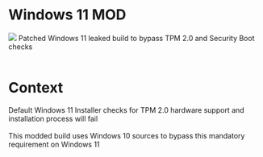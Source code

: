 # Windows 11 MOD
<img src="https://github.com/daviiid99/Windows-11-MOD/blob/main/logo.png">
Patched Windows 11 leaked build to bypass TPM 2.0 and Security Boot checks
<br/><br/>

# Context
Default Windows 11 Installer checks for TPM 2.0 hardware support and installation process will fail<br/><br/>
This modded build uses Windows 10 sources to bypass this mandatory requirement on Windows 11
